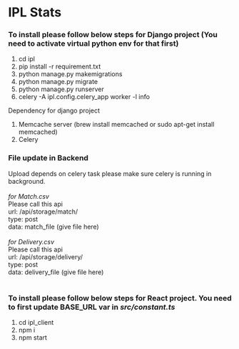 # IPL Stats
### To install please follow below steps for Django project (You need to activate virtual python env for that first)
1. cd ipl
2. pip install -r requirement.txt
3. python manage.py makemigrations
4. python manage.py migrate
5. python manage.py runserver
6. celery -A ipl.config.celery_app worker -l info

Dependency for django project
1. Memcache server (brew install memcached or sudo apt-get install memcached)
2. Celery

### File update in Backend
Upload depends on celery task please make sure celery is running in background.<br />
<br />
*for Match.csv*<br />
Please call this api<br />
url: /api/storage/match/<br />
type: post<br />
data: match_file (give file here)<br />
<br />
*for Delivery.csv*<br />
Please call this api<br />
url: /api/storage/delivery/<br />
type: post<br />
data: delivery_file (give file here)<br />
<br />

### To install please follow below steps for React project. You need to first update BASE_URL var in *src/constant.ts*
1. cd ipl_client
2. npm i
3. npm start
